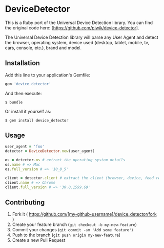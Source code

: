 # DeviceDetector

This is a Ruby port of the Universal Device Detection library. You can find the original code here: [https://github.com/piwik/device-detector].

The Universal Device Detection library will parse any User Agent and detect the browser, operating system, device used (desktop, tablet, mobile, tv, cars, console, etc.), brand and model.

## Installation

Add this line to your application's Gemfile:

```ruby
gem 'device_detector'
```

And then execute:

    $ bundle

Or install it yourself as:

    $ gem install device_detector

## Usage

```ruby
user_agent = 'foo'
detector = DeviceDetector.new(user_agent)

os = detector.os # extract the operating system details
os.name # => Mac
os.full_version # => '10_8_5'

client = detector.client # extract the client (browser, device, feed reader) details
client.name # => Chrome
client.full_version # => '30.0.1599.69'
```

## Contributing

1. Fork it ( https://github.com/[my-github-username]/device_detector/fork )
2. Create your feature branch (`git checkout -b my-new-feature`)
3. Commit your changes (`git commit -am 'Add some feature'`)
4. Push to the branch (`git push origin my-new-feature`)
5. Create a new Pull Request
